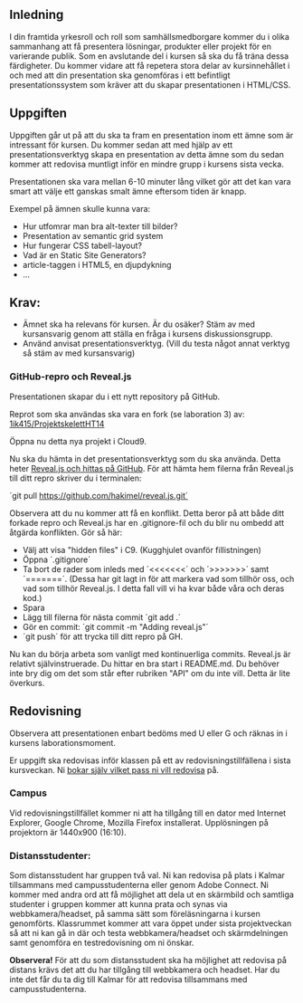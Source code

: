  
## Inledning
I din framtida yrkesroll och roll som samhällsmedborgare kommer du i olika sammanhang att få presentera lösningar, produkter eller projekt för en varierande publik. Som en avslutande del i kursen så ska du få träna dessa färdigheter. Du kommer vidare att få repetera stora delar av kursinnehållet i och med att din presentation ska genomföras i ett befintligt presentationssystem som kräver att du skapar presentationen i HTML/CSS.

## Uppgiften
Uppgiften går ut på att du ska ta fram en presentation inom ett ämne som är intressant för kursen. Du kommer sedan att med hjälp av ett presentationsverktyg skapa en presentation av detta ämne som du sedan kommer att redovisa muntligt inför en mindre grupp i kursens sista vecka.

Presentationen ska vara mellan 6-10 minuter lång vilket gör att det kan vara smart att välje ett ganskas smalt ämne eftersom tiden är knapp.

Exempel på ämnen skulle kunna vara:
- Hur utfomrar man bra alt-texter till bilder?
- Presentation av semantic grid system
- Hur fungerar CSS tabell-layout?
- Vad är en Static Site Generators?
- article-taggen i HTML5, en djupdykning
- ...

## Krav:
- Ämnet ska ha relevans för kursen. Är du osäker? Stäm av med kursansvarig genom att ställa en fråga i kursens diskussionsgrupp.
- Använd anvisat presentationsverktyg. (Vill du testa något annat verktyg så stäm av med kursansvarig)

### GitHub-repro och Reveal.js
Presentationen skapar du i ett nytt repository på GitHub. 

Reprot som ska användas ska vara en fork (se laboration 3) av: [1ik415/ProjektskelettHT14](https://github.com/1ik415/ProjektskelettHT14)

Öppna nu detta nya projekt i Cloud9.

Nu ska du hämta in det presentationsverktyg som du ska använda. Detta heter [Reveal.js och hittas på GitHub](https://github.com/hakimel/reveal.js). För att hämta hem filerna från Reveal.js till ditt repro skriver du i terminalen:

´git pull https://github.com/hakimel/reveal.js.git´

Observera att du nu kommer att få en konflikt. Detta beror på att både ditt forkade repro och Reveal.js har en .gitignore-fil och du blir nu ombedd att åtgärda konflikten. Gör så här:
* Välj att visa "hidden files" i C9. (Kugghjulet ovanför fillistningen)
* Öppna ´.gitignore´
* Ta bort de rader som inleds med ´<<<<<<<´ och ´>>>>>>>´ samt ´=======´. (Dessa har git lagt in för att markera vad som tillhör oss, och vad som tillhör Reveal.js. I detta fall vill vi ha kvar både våra och deras kod.)
* Spara
* Lägg till filerna för nästa commit ´git add .´
* Gör en commit: ´git commit -m "Adding reveal.js"´
* ´git push´ för att trycka till ditt repro på GH.

Nu kan du börja arbeta som vanligt med kontinuerliga commits. Reveal.js är relativt självinstruerade. Du hittar en bra start i README.md. Du behöver inte bry dig om det som står efter rubriken "API" om du inte vill. Detta är lite överkurs.

 
## Redovisning
Observera att presentationen enbart bedöms med U eller G och räknas in i kursens laborationsmoment.

Er uppgift ska redovisas inför klassen på ett av redovisningstillfällena i sista kursveckan. Ni [bokar själv vilket pass ni vill redovisa](//coursepress.lnu.se/kurs/webbteknisk-introduktion/laborationer/webbsideprojekt-redovisningstider/) på.

### Campus
Vid redovisningstillfället kommer ni att ha tillgång till en dator med Internet Explorer, Google Chrome, Mozilla Firefox installerat. Upplösningen på projektorn är 1440x900 (16:10).

### Distansstudenter:
Som distansstudent har gruppen två val. Ni kan redovisa på plats i Kalmar tillsammans med campusstudenterna eller genom Adobe Connect.
Ni kommer med andra ord att få möjlighet att dela ut en skärmbild och samtliga studenter i gruppen kommer att kunna prata och synas via webbkamera/headset, på samma sätt som föreläsningarna i kursen genomförts.
Klassrummet kommer att vara öppet under sista projektveckan så att ni kan gå in där och testa webbkamera/headset och skärmdelningen samt genomföra en testredovisning om ni önskar.

**Observera!** För att du som distansstudent ska ha möjlighet att redovisa på distans krävs det att du har tillgång till webbkamera och headset. Har du inte det får du ta dig till Kalmar för att redovisa tillsammans med campusstudenterna.
